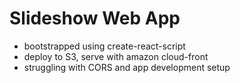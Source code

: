 # Slideshow Web App

* bootstrapped using create-react-script
* deploy to S3, serve with amazon cloud-front
* struggling with CORS and app development setup

